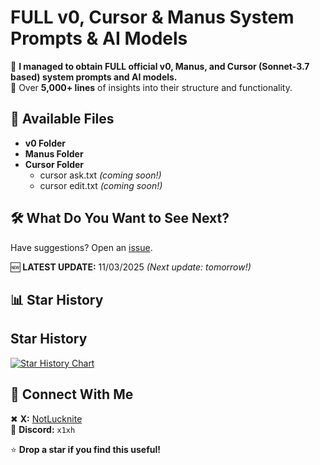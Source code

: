 # **FULL v0, Cursor & Manus System Prompts & AI Models**  

🚀 **I managed to obtain FULL official v0, Manus, and Cursor (Sonnet-3.7 based) system prompts and AI models.**  
📜 Over **5,000+ lines** of insights into their structure and functionality.  

## 📂 **Available Files**
- **v0 Folder**  
- **Manus Folder**
- **Cursor Folder**  
   - cursor ask.txt *(coming soon!)*  
   - cursor edit.txt *(coming soon!)*  

## 🛠 **What Do You Want to See Next?**
Have suggestions? Open an [issue](../../issues).  

🆕 **LATEST UPDATE:** 11/03/2025 *(Next update: tomorrow!)*  

## 📊 **Star History**
## Star History

<a href="https://www.star-history.com/#x1xhlol/system-prompts-and-models-of-ai-tools&Date">
 <picture>
   <source media="(prefers-color-scheme: dark)" srcset="https://api.star-history.com/svg?repos=x1xhlol/system-prompts-and-models-of-ai-tools&type=Date&theme=dark" />
   <source media="(prefers-color-scheme: light)" srcset="https://api.star-history.com/svg?repos=x1xhlol/system-prompts-and-models-of-ai-tools&type=Date" />
   <img alt="Star History Chart" src="https://api.star-history.com/svg?repos=x1xhlol/system-prompts-and-models-of-ai-tools&type=Date" />
 </picture>
</a>

## 🔗 **Connect With Me**  
✖ **X:** [NotLucknite](https://x.com/NotLucknite)  
💬 **Discord:** `x1xh`  

⭐ **Drop a star if you find this useful!**  
